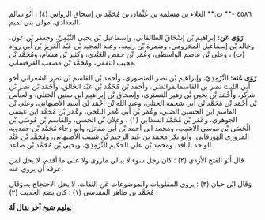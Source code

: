 ٤٥٨٦ -** ت:** العلاء بن مسلمة بن عُثْمَان بن مُحَمَّد بن إسحاق الرواس (٤) ، أَبُو سالم البغدادي، مولى بني تميم.

**رَوَى عَن:** إبراهيم بْن إِسْحَاقَ الطالقاني، وإسماعيل بْن يحيى التَّيْمِيّ، وجعفر بْن عون، وخالد بْن إسماعيل المخزومي، وضمرة بْن ربيعة، وعبد المجيد بْن عَبْد الْعَزِيزِ بْن أَبي رواد (ت) ، وعلي بْن عاصم الواسطي، وعُمَر بْن حفص العَبْدي، وكثير بْن هشام، ومُحَمَّد بْن مجيب الثقفي، ومُحَمَّد بْن مصعب القرقساني.

**رَوَى عَنه:** التِّرْمِذِيّ، وإبراهيم بْن نصر المنصوري، وأحمد بْن القاسم بْن نصر الشعراني أخو أَبِي الليث نصر بن القاسمالفرائضي، وأحمد بْن مُحَمَّد بْن عَبْد الخالق، وأَحْمَد بْن نصر بْن شاكر، وأَحْمَد بْن يحيى بْن زهير التستري، وإسحاق بْن إبراهيم ابن سنين الختلي، والعباس بْن أَحْمَد بْن مُحَمَّد بْن أَبي شحمة الختلي، وعبد الله بْن أَحْمَد بْن أسيد الأصبهاني، وعلي بْن القاسم ابن الحسين الضبي، وعُمَر بْن أَبي عُمَر البلخي، وعُمَر بْن مُحَمَّد ابن عيسى الجوهري، وعُمَر بْن مُحَمَّد السذابي (١) ، وعلان بْن الحسن، والقاسم بْن مُوسَى بْن الْحَسَن بْن موسى الاشيب، ومحمد ابن أحمد بْن أَبي مقاتل، وأبو رجاء مُحَمَّد بْن حمدويه المروزي الهورقاني، وأبو بكر محمد بن عَبد الرحيم بْن شبيب الأصبهاني، ومُحَمَّد بْن عَبْد الواحد الناقد، ومحمد بْن علي الحكيم التِّرْمِذِيّ، ويحيى بْن مُحَمَّد بْن صاعد.

قال أَبُو الفتح الأزدي (٢) : كان رجل سوء لا يبالي ماروى ولا على ما أقدم، لا يحل لمن عرفه أن يروي عنه.

وَقَال ابْن حبان (٣) : يروي المقلوبات والموضوعات عَنِ الثقات، لا يحل الاحتجاج به.وَقَال مُحَمَّد بن طاهر المقدسي (١) : كان يضع الحديث (٢) .

**ولهم شيخ آخر يقال لَهُ:**